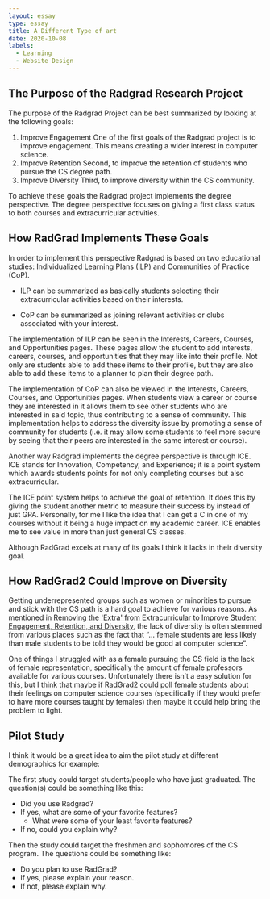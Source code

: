 ```yaml
---
layout: essay
type: essay
title: A Different Type of art   
date: 2020-10-08
labels:
  - Learning
  - Website Design
---
```


## The Purpose of the Radgrad Research Project

The purpose of the Radgrad Project can be best summarized by looking at the following goals: 

1. Improve Engagement 
	One of the first goals of the Radgrad project is to improve engagement. This means creating a wider interest in computer science. 
2. Improve Retention
	Second, to improve the retention of students who pursue the CS degree path. 
3. Improve Diversity 
	Third, to improve diversity within the CS community.

To achieve these goals the Radgrad project implements the degree perspective. The degree perspective focuses on giving a first class status to both courses and extracurricular activities.

## How RadGrad Implements These Goals 
 
In order to implement this perspective Radgrad is based on two educational studies: Individualized Learning Plans (ILP) and Communities of Practice (CoP). 

* ILP can be summarized as basically students selecting their extracurricular activities based on their interests. 

* CoP can be summarized as joining relevant activities or clubs associated with your interest.

The implementation of ILP can be seen in the Interests, Careers, Courses, and Opportunities pages. These pages allow the student to add interests, careers, courses, and opportunities that they may like into their profile. Not only are students able to add these items to their profile, but they are also able to add these items to a planner to plan their degree path.

The implementation of CoP can also be viewed in the Interests, Careers, Courses, and Opportunities pages. When students view a career or course they are interested in it allows them to see other students who are interested in said topic, thus contributing to a sense of community. This implementation helps to address the diversity issue by promoting a sense of community for students (i.e. it may allow some students to feel more secure by seeing that their peers are interested in the same interest or course).

Another way Radgrad implements the degree perspective is through ICE. ICE stands for Innovation, Competency, and Experience; it is a point system which awards students points for not only completing courses but also extracurricular. 

The ICE point system helps to achieve the goal of retention. It does this by giving the student another metric to measure their success by instead of just GPA. Personally, for me I like the idea that I can get a C in one of my courses without it being a huge impact on my academic career. ICE enables me to see value in more than just general CS classes.

Although RadGrad excels at many of its goals I think it lacks in their diversity goal. 

## How RadGrad2 Could Improve on Diversity

Getting underrepresented groups such as women or minorities to pursue and stick with the CS path is a hard goal to achieve for various reasons. As mentioned in [Removing the 'Extra' from Extracurricular to Improve Student Engagement, Retention, and Diversity](https://csdl.ics.hawaii.edu/techreports/2019/19-04/19-04.pdf), the lack of diversity is often stemmed from various places such as the fact that “... female students are less likely than male students to be told they would be good at computer science”. 

One of things I struggled with as a female pursuing the CS field is the lack of female representation, specifically the amount of female professors available for various courses. Unfortunately there isn’t a easy solution for this, but I think that maybe if RadGrad2 could poll female students about their feelings on computer science courses (specifically if they would prefer to have more courses taught by females) then maybe it could help bring the problem to light. 

## Pilot Study

I think it would be a great idea to aim the pilot study at different demographics for example:

The first study could target students/people who have just graduated. The question(s) could be something like this:
- Did you use Radgrad?
- If yes, what are some of your favorite features?
	- What were some of your least favorite features?
- If no, could you explain why?  

Then the study could target the freshmen and sophomores of the CS program. The questions could be something like:
- Do you plan to use RadGrad? 
- If yes, please explain your reason.
- If not, please explain why.
